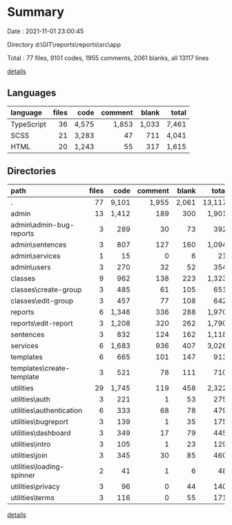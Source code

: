# Summary

Date : 2021-11-01 23:00:45

Directory d:\GIT\reports\reports\src\app

Total : 77 files,  9101 codes, 1955 comments, 2061 blanks, all 13117 lines

[details](details.md)

## Languages
| language | files | code | comment | blank | total |
| :--- | ---: | ---: | ---: | ---: | ---: |
| TypeScript | 36 | 4,575 | 1,853 | 1,033 | 7,461 |
| SCSS | 21 | 3,283 | 47 | 711 | 4,041 |
| HTML | 20 | 1,243 | 55 | 317 | 1,615 |

## Directories
| path | files | code | comment | blank | total |
| :--- | ---: | ---: | ---: | ---: | ---: |
| . | 77 | 9,101 | 1,955 | 2,061 | 13,117 |
| admin | 13 | 1,412 | 189 | 300 | 1,901 |
| admin\admin-bug-reports | 3 | 289 | 30 | 73 | 392 |
| admin\sentences | 3 | 807 | 127 | 160 | 1,094 |
| admin\services | 1 | 15 | 0 | 6 | 21 |
| admin\users | 3 | 270 | 32 | 52 | 354 |
| classes | 9 | 962 | 138 | 223 | 1,323 |
| classes\create-group | 3 | 485 | 61 | 105 | 651 |
| classes\edit-group | 3 | 457 | 77 | 108 | 642 |
| reports | 6 | 1,346 | 336 | 288 | 1,970 |
| reports\edit-report | 3 | 1,208 | 320 | 262 | 1,790 |
| sentences | 3 | 832 | 124 | 162 | 1,118 |
| services | 6 | 1,683 | 936 | 407 | 3,026 |
| templates | 6 | 665 | 101 | 147 | 913 |
| templates\create-template | 3 | 521 | 78 | 111 | 710 |
| utilities | 29 | 1,745 | 119 | 458 | 2,322 |
| utilities\auth | 3 | 221 | 1 | 53 | 275 |
| utilities\authentication | 6 | 333 | 68 | 78 | 479 |
| utilities\bugreport | 3 | 139 | 1 | 35 | 175 |
| utilities\dashboard | 3 | 349 | 17 | 79 | 445 |
| utilities\intro | 3 | 105 | 1 | 23 | 129 |
| utilities\join | 3 | 345 | 30 | 85 | 460 |
| utilities\loading-spinner | 2 | 41 | 1 | 6 | 48 |
| utilities\privacy | 3 | 96 | 0 | 44 | 140 |
| utilities\terms | 3 | 116 | 0 | 55 | 171 |

[details](details.md)